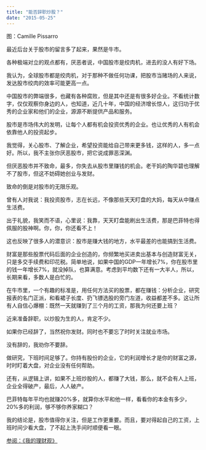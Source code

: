 ```yaml
---
title: "能否辞职炒股？"
date: "2015-05-25"
---
```


图：Camille Pissarro

最近后台关于股市的留言多了起来，果然是牛市。

各种极端对立的观点都有，厌恶者说，中国股市是绞肉机，进去的没人有好下场。

我认为，全球股市都是绞肉机，对于那种不做任何功课，把股市当赌场的人来说，发达股市绞肉的效率可能更高一点。

中国股市的弊端很多，也藏有各种腐败，但是其中还是有很多好企业。不看统计数字，仅仅观察你身边的人，也知道，近几十年，中国的经济增长惊人，这归功于优秀的企业家和他们的企业，源源不断提供产品和服务。

股市是市场伟大的发明，让每个人都有机会投资优秀的企业。也让优秀的人有机会依靠他人的投资起步。

我觉得，关心股市、了解企业，希望投资能给自己带来更多钱，这样的人，多一点好。所以，我不主张你厌恶股市，把它说成罪恶深渊。

但厌恶股市并不致命，最多，你失去从股市里赚钱的机会。老干妈的陶华碧也理解不了股市，但这不妨碍她创业与发财。

致命的倒是对股市的无限乐观。

曾有人对我说：我投资股市，志在长远，不像那些天天盯盘的大妈，每天从中赚点生活费。

出于礼貌，我笑而不语，心里说：我靠，天天盯盘能刷出生活费，那是巴菲特也得佩服的股神啊。你，你，你还看不上！  

这也反映了很多人的潜意识：股市是赚大钱的地方，水平最差的也能搞到生活费。  

财富是那些股票代码后面的企业创造的，你频繁地买进卖出基本与创造财富无关，只是多交手续费和印花税。简单地说，如果中国的GDP一年增长7%，你在股市里的钱一年增长7%，就没掉队，也算满意。考虑到平均数下还有一大半人，所以，长期来看，多数人是白忙的。

在牛市里，一个有趣的标准是，用任何方法买的股票，都在赚钱：分析企业，研究报表的名门正派，和看裙子长度、扔飞镖选股的旁门左道，收益都差不多。这让所有人自信心爆棚：既然一天就赚到了三个月的工资，那我为何还要上班？  

近来准备辞职，以炒股为生的人，肯定不少。

如果你已经辞了，当然祝你发财。同时也不要忘了时时关注就业市场。

没有辞的，我劝你不要辞。

做研究，下班时间足够了。你持有股份的企业，它的利润增长才是你的财富之源，时时盯着大盘，对企业没有任何帮助。

还有，从逻辑上讲，如果不上班炒股的人，都赚了大钱，那么，就不会有人上班，企业全得破产，最后，人人破产。

巴菲特每年平均也就赚20%多，就算你水平和他一样，看看你的本金有多少，20%多的利润，够不够你养家糊口？

我的结论是，股市值得你关注，但是工作更重要。而且，要对得起自己的工资，上班时间少看大盘，了不起上洗手间时顺便看一眼。  

[参阅：《我的理财观》](http://mp.weixin.qq.com/s?__biz=MjM5NDU0Mjk2MQ==&mid=206663112&idx=1&sn=f0c2b157afcf4dda68165abe8ed23a4a&scene=21#wechat_redirect)
